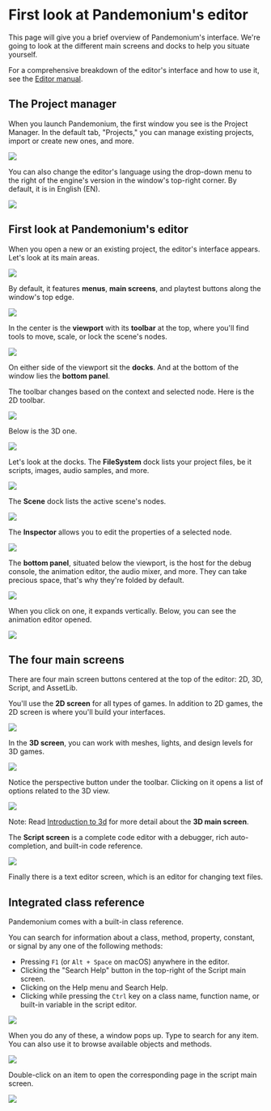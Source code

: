 
# First look at Pandemonium's editor

This page will give you a brief overview of Pandemonium's interface. We're going to
look at the different main screens and docks to help you situate yourself.

For a comprehensive breakdown of the editor's interface and how to
use it, see the [Editor manual](../../03_usage/18_editor/).

## The Project manager

When you launch Pandemonium, the first window you see is the Project Manager. In the
default tab, "Projects," you can manage existing projects, import or create new
ones, and more.

![](img/editor_intro_project_manager.png)

You can also change the editor's language using the drop-down menu to the right
of the engine's version in the window's top-right corner. By default, it is in
English (EN).

![](img/editor_intro_language.png)

## First look at Pandemonium's editor

When you open a new or an existing project, the editor's interface appears.
Let's look at its main areas.

![](img/editor_intro_editor_empty.png)

By default, it features **menus**, **main screens**, and playtest buttons along
the window's top edge.

![](img/editor_intro_top_menus.png)

In the center is the **viewport** with its **toolbar** at the top, where you'll
find tools to move, scale, or lock the scene's nodes.

![](img/editor_intro_3d_viewport.png)

On either side of the viewport sit the **docks**. And at the bottom of the
window lies the **bottom panel**.

The toolbar changes based on the context and selected node. Here is the 2D toolbar.

![](img/editor_intro_toolbar_2d.png)

Below is the 3D one.

![](img/editor_intro_toolbar_3d.png)

Let's look at the docks. The **FileSystem** dock lists your project files, be it
scripts, images, audio samples, and more.

![](img/editor_intro_filesystem_dock.png)

The **Scene** dock lists the active scene's nodes.

![](img/editor_intro_scene_dock.png)

The **Inspector** allows you to edit the properties of a selected node.

![](img/editor_intro_inspector_dock.png)

The **bottom panel**, situated below the viewport, is the host for the debug
console, the animation editor, the audio mixer, and more. They can take precious
space, that's why they're folded by default.

![](img/editor_intro_bottom_panels.png)

When you click on one, it expands vertically. Below, you can see the animation editor opened.

![](img/editor_intro_bottom_panel_animation.png)

## The four main screens

There are four main screen buttons centered at the top of the editor:
2D, 3D, Script, and AssetLib.

You'll use the **2D screen** for all types of games. In addition to 2D games,
the 2D screen is where you'll build your interfaces.

![](img/editor_intro_workspace_2d.png)

In the **3D screen**, you can work with meshes, lights, and design levels for
3D games.

![](img/editor_intro_workspace_3d.png)

Notice the perspective button under the toolbar. Clicking on it opens a list of
options related to the 3D view.

![](img/editor_intro_3d_viewport_perspective.png)

Note: Read [Introduction to 3d](../../03_usage/03_3d/01_introduction_to_3d.md) for more detail about the **3D main screen**.

The **Script screen** is a complete code editor with a debugger, rich
auto-completion, and built-in code reference.

![](img/editor_intro_workspace_script.png)


Finally there is a text editor screen, which is an editor for changing text files.

## Integrated class reference

Pandemonium comes with a built-in class reference.

You can search for information about a class, method, property, constant, or
signal by any one of the following methods:

* Pressing `F1` (or `Alt + Space` on macOS) anywhere in the editor.
* Clicking the "Search Help" button in the top-right of the Script main screen.
* Clicking on the Help menu and Search Help.
* Clicking while pressing the `Ctrl` key on a class name, function name,
  or built-in variable in the script editor.

![](img/editor_intro_search_help_button.png)

When you do any of these, a window pops up. Type to search for any item. You can
also use it to browse available objects and methods.

![](img/editor_intro_search_help.png)

Double-click on an item to open the corresponding page in the script main screen.

![](img/editor_intro_help_class_animated_sprite.png)

